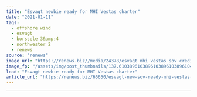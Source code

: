 ```yaml
---
title: "Esvagt newbie ready for MHI Vestas charter"
date: "2021-01-11"
tags: 
  - offshore wind
  - esvagt
  - borssele 3&amp;4
  - northwester 2
  - renews
source: "renews"
image_url: "https://renews.biz//media/24378/esvagt_mhi_vestas_sov_credit_esvagt.jpeg?mode=crop&width=770&heightratio=0.6103896103896103896103896104&slimmage=true"
image_fp: "/assets/img/post_thumbnails/137.6103896103896103896103896104&slimmage=true"
lead: "Esvagt newbie ready for MHI Vestas charter"
article_url: "https://renews.biz/65650/esvagt-new-sov-ready-mhi-vestas-charter/"
---
```


---
